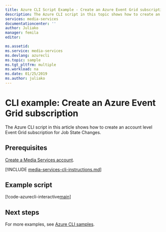 ```yaml
---
title: Azure CLI Script Example - Create an Azure Event Grid subscription | Microsoft Docs
description: The Azure CLI script in this topic shows how to create an account level Event Grid subscription for Job State Changes.
services: media-services
documentationcenter: ''
author: Juliako
manager: femila
editor: 

ms.assetid:
ms.service: media-services
ms.devlang: azurecli
ms.topic: sample
ms.tgt_pltfrm: multiple
ms.workload: na
ms.date: 01/25/2019
ms.author: juliako
---
```


# CLI example: Create an Azure Event Grid subscription 

The Azure CLI script in this article shows how to create an account level Event Grid subscription for Job State Changes.

## Prerequisites 

[Create a Media Services account](../create-account-cli-how-to.md).

[!INCLUDE [media-services-cli-instructions.md](../../../../includes/media-services-cli-instructions.md)]

## Example script

[!code-azurecli-interactive[main](../../../../cli_scripts/media-services/create-event-grid/Create-EventGrid.sh "Create an EventGrid subscription")]

## Next steps

For more examples, see [Azure CLI samples](../cli-samples.md).
